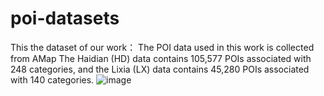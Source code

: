 # poi-datasets
This the dataset of our work：
  The POI data used in this work is collected from AMap
  The Haidian (HD) data contains 105,577 POIs associated with 248 categories, and the Lixia (LX) data contains 45,280 POIs associated with 140 categories.
  ![image](https://user-images.githubusercontent.com/43093817/212816236-f23d2405-ae13-4053-aa19-19ceb85e2de2.png)
